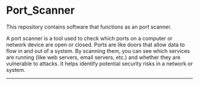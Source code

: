 # Port_Scanner 

This repository contains software that functions as an port scanner.  

A port scanner is a tool used to check which ports on a computer or network device are open or closed. 
Ports are like doors that allow data to flow in and out of a system. By scanning them, you can see which
services are running (like web servers, email servers, etc.) and whether they are vulnerable to attacks.
It helps identify potential security risks in a network or system.

---  
